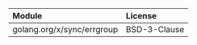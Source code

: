 | Module                     | License      |
|:---------------------------|:-------------|
| golang.org/x/sync/errgroup | BSD-3-Clause |